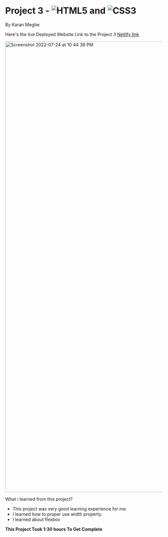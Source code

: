 # Project 3 - ![HTML5](https://img.shields.io/badge/html5-%23E34F26.svg?style=for-the-badge&logo=html5&logoColor=white) and ![CSS3](https://img.shields.io/badge/css3-%231572B6.svg?style=for-the-badge&logo=css3&logoColor=white)

By Karan Meghe

Here's the live Deployed Website
Link to the Project 3 [Netlify link](law-firm11.netlify.app)

<img width="1438" alt="Screenshot 2022-07-24 at 10 44 39 PM" src="https://user-images.githubusercontent.com/78386171/180661557-9b5331f1-7005-4953-8202-b04a5c47a9e0.png">

What i learned from this project?
- This project was very good learning experience for me.
- I learned how to proper use width property.
- I learned about flexbox

**This Project Took 1:30 hours To Get Complete**
